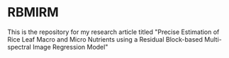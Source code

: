 # RBMIRM
This is the repository for my research article titled "Precise Estimation of Rice Leaf Macro and Micro Nutrients using a Residual Block-based Multi-spectral Image Regression Model"
